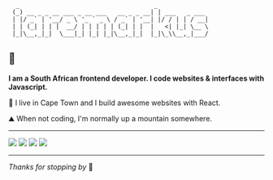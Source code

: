```
  _                                     _
 (_) __ _ _ __ ___ _ __ ___   __ _ _ __| | ___   _ ___
 | |/ _` | '__/ _ \ '_ ` _ \ / _` | '__| |/ / | | / __|
 | | (_| | | |  __/ | | | | | (_| | |  |   <| |_| \__ \
 |_|\__,_|_|  \___|_| |_| |_|\__,_|_|  |_|\_\\__,_|___/

```

## 👋

**I am a South African frontend developer. I code websites & interfaces with Javascript.**

🌊 I live in Cape Town and I build awesome websites with React.

⛰️ When not coding, I'm normally up a mountain somewhere.

---

[<img src="https://img.shields.io/badge/-transparent?style=social&logo=twitter">](https://twitter.com/iaremarkus)
[<img src="https://img.shields.io/badge/-transparent?style=social&logo=instagram">](https://instagram.com/iaremarkuspics)
[<img src="https://img.shields.io/badge/-transparent?style=social&logo=github&logoColor=000">](https://github.com/iaremarkus)
[<img src="https://img.shields.io/badge/-transparent?style=social&logo=dev.to&logoColor=1a2634">](https://dev.to/markbloomfield)

---

_Thanks for stopping by_ 🖤
